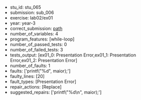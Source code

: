 - stu_id: stu_065	       
- submission: sub_006
- exercise: lab02/ex01
- year: year-3
- correct_submission: [path](https://github.com/pmorvalho/C-Pack-IPAs/blob/main/correct_submissions/year-3/lab02/ex01/ex01-stu_065-sub_004)
- number_of_variables:  4
- program_features: [while-loop] 
- number_of_passed_tests: 0
- number_of_failed_tests: 3
- tests_output: [ex01_0: Presentation Error,ex01_1: Presentation Error,ex01_2: Presentation Error]
- number_of_faults: 1
- faults: ['printf("%d", maior);']
- faulty_lines: [20]
- fault_types: [Presentation Error]
- repair_actions: [Replace] 
- suggested_repairs: ['printf("%d\n", maior);']
